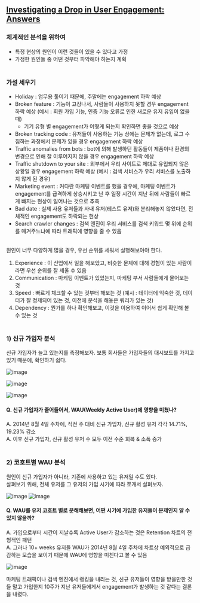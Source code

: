 ## [Investigating a Drop in User Engagement: Answers](https://mode.com/sql-tutorial/a-drop-in-user-engagement-answers/)

### 체계적인 분석을 위하여
* 특정 현상의 원인이 이런 것들이 있을 수 있다고 가정
* 가정한 원인들 중 어떤 것부터 파악해야 하는지 계획
<br></br>

### 가설 세우기
* Holiday : 업무용 툴이기 때문에, 주말에는 engagement 하락 예상
* Broken feature : 기능이 고장나서, 사람들이 사용하지 못할 경우 engagement 하락 예상 (예시 : 회원 가입 기능, 인증 기능 오류로 인한 새로운 유저 유입이 없을 때)
  * 기기 유형 별 engagement가 어떻게 되는지 확인하면 좋을 것으로 예상   
* Broken tracking code : 유저들이 사용하는 기능 상에는 문제가 없는데, 로그 수집하는 과정에서 문제가 있을 경우 engagement 하락 예상
* Traffic anomalies from bots : bot에 의해 발생하던 활동들이 제품이나 환경의 변경으로 인해 잘 이루어지지 않을 경우 engagement 하락 예상
* Traffic shutdown to your site : 외부에서 우리 사이트로 제대로 유입되지 않은 상황일 경우 engagement 하락 예상 (예시 : 검색 서비스가 우리 서비스를 노출하지 않게 된 경우)
* Marketing event : 커다란 마케팅 이벤트를 했을 경우에, 마케팅 이벤트가 engagement를 급격하게 상승시키고 난 후 일정 시간이 지난 뒤에 사람들이 빠르게 빠지는 현상이 일어나는 것으로 추측
* Bad date : 실제 사용 유저들과 사내 유저(테스트 유저)와 분리해놓지 않았다면, 전체적인 engagement도 하락되는 현상
* Search crawler changes : 검색 엔진이 우리 서비스를 검색 키워드 몇 위에 순위를 매겨주느냐에 따라 트래픽에 영향을 줄 수 있음
<br></br>

원인이 너무 다양하게 많을 경우, 우선 순위를 세워서 실행해보아야 한다.
1) Experience : 이 산업에서 일을 해보았고, 비슷한 문제에 대해 경험이 있는 사람이라면 우선 순위를 잘 세울 수 있음
2) Communication : 마케팅 이벤트가 있었는지, 마케팅 부서 사람들에게 물어보는 것
3) Speed : 빠르게 체크할 수 있는 것부터 해보는 것 (예시 : 데이터에 익숙한 것, 데이터가 잘 정제되어 있는 것, 이전에 분석을 해놓은 쿼리가 있는 것)
4) Dependency : 뭔가를 하나 확인해보고, 이것을 이용하여 이어서 쉽게 확인해 볼 수 있는 것
<br></br>

### 1) 신규 가입자 분석
신규 가입자가 늘고 있는지를 측정해보자.
보통 회사들은 가입자들의 대시보드를 가지고 있기 때문에, 확인하기 쉽다.

![image](https://user-images.githubusercontent.com/77952321/149719285-ac08742d-8226-4e7f-a922-f6644dc7e779.png)

![image](https://user-images.githubusercontent.com/77952321/149719346-8ff05917-801d-4daf-8f30-8c7541d8b905.png)

![image](https://user-images.githubusercontent.com/77952321/149720186-04a8d95e-e3e9-454c-85e8-5466701108f4.png)

#### Q. 신규 가입자가 줄어들어서, WAU(Weekly Active User)에 영향을 미쳤나?  
A. 2014년 8월 4일 주차에, 직전 주 대비 신규 가입자, 신규 활성 유저 각각 14.71%, 19.23% 감소  
A. 이후 신규 가입자, 신규 활성 유저 수 모두 이전 수준 회복 & 소폭 증가
<br></br>

### 2) 코호트별 WAU 분석
원인이 신규 가입자가 아니라, 기존에 사용하고 있는 유저일 수도 있다.  
살펴보기 위해, 전체 유저를 그 유저의 가입 시기에 따라 쪼개서 살펴보자.   

![image](https://user-images.githubusercontent.com/77952321/149730538-e6f74f64-ad62-4a3d-a807-8cefc1bb8d12.png)
![image](https://user-images.githubusercontent.com/77952321/149730812-363ce9d7-84b7-4f9d-95bc-f5668f8dcb07.png)

#### Q. WAU를 유저 코호트 별로 분해해보면, 어떤 시기에 가입한 유저들이 문제인지 알 수 있지 않을까?
A. 가입으로부터 시간이 지날수록 Active User가 감소하는 것은 Retention 차트의 전형적인 패턴  
A. 그러나 10+ weeks 유저들 WAU가 2014년 8월 4일 주차에 차트상 예외적으로 급감하는 모습을 보이기 때문에 WAU에 영향을 미친다고 볼 수 있음   

![image](https://user-images.githubusercontent.com/77952321/149736682-89ffbcbf-5e87-4833-a3b1-0c86fc51541c.png)

마케팅 트래픽이나 검색 엔진에서 랭킹을 내리는 것, 신규 유저들이 영향을 받을만한 것들 말고 가입한지 10주가 지난 유저들에게서 engagement가 발생하는 것 같다는 결론을 내렸다.
